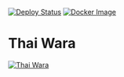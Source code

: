 [![Deploy Status](https://github.com/MarcPartensky/thaiwara.github.io/actions/workflows/pages/pages-build-deployment/badge.svg)](https://github.com/MarcPartensky/thaiwara.github.io/actions/workflows/pages/pages-build-deployment)
[![Docker Image](https://github.com/MarcPartensky/thaiwara.github.io/actions/workflows/docker-build.yml/badge.svg)](https://github.com/MarcPartensky/thaiwara.github.io/actions/workflows/docker-build.yml)

# Thai Wara
[![Thai Wara](https://cdn.discordapp.com/attachments/809914059981586462/1049368092888813688/Screenshot_2022-12-05_at_17-53-26_Thaiwara.png)](https://www.thai-wara.fr)
